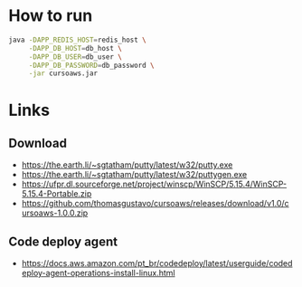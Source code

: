# How to run

```bash
java -DAPP_REDIS_HOST=redis_host \
     -DAPP_DB_HOST=db_host \
     -DAPP_DB_USER=db_user \
     -DAPP_DB_PASSWORD=db_password \
     -jar cursoaws.jar
```

# Links

## Download
- https://the.earth.li/~sgtatham/putty/latest/w32/putty.exe
- https://the.earth.li/~sgtatham/putty/latest/w32/puttygen.exe
- https://ufpr.dl.sourceforge.net/project/winscp/WinSCP/5.15.4/WinSCP-5.15.4-Portable.zip
- https://github.com/thomasgustavo/cursoaws/releases/download/v1.0/cursoaws-1.0.0.zip

## Code deploy agent
- https://docs.aws.amazon.com/pt_br/codedeploy/latest/userguide/codedeploy-agent-operations-install-linux.html
